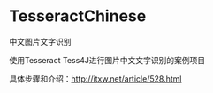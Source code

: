 # TesseractChinese
中文图片文字识别

使用Tesseract Tess4J进行图片中文文字识别的案例项目

具体步骤和介绍：http://itxw.net/article/528.html
